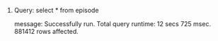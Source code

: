 1.  Query:
    select \* from episode

    message:
    Successfully run. Total query runtime: 12 secs 725 msec.
    881412 rows affected.

